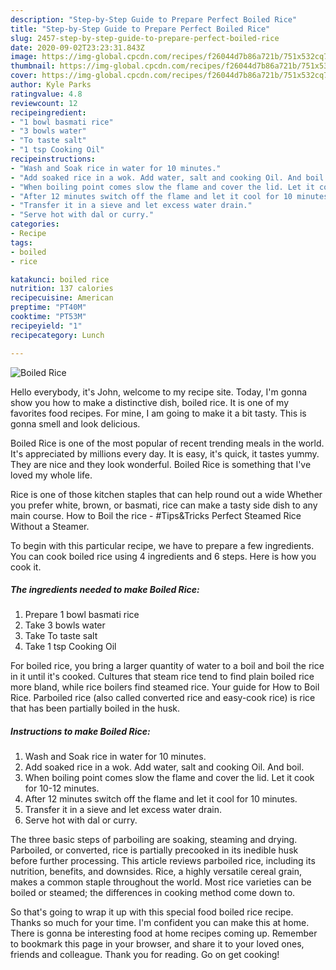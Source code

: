 ```yaml
---
description: "Step-by-Step Guide to Prepare Perfect Boiled Rice"
title: "Step-by-Step Guide to Prepare Perfect Boiled Rice"
slug: 2457-step-by-step-guide-to-prepare-perfect-boiled-rice
date: 2020-09-02T23:23:31.843Z
image: https://img-global.cpcdn.com/recipes/f26044d7b86a721b/751x532cq70/boiled-rice-recipe-main-photo.jpg
thumbnail: https://img-global.cpcdn.com/recipes/f26044d7b86a721b/751x532cq70/boiled-rice-recipe-main-photo.jpg
cover: https://img-global.cpcdn.com/recipes/f26044d7b86a721b/751x532cq70/boiled-rice-recipe-main-photo.jpg
author: Kyle Parks
ratingvalue: 4.8
reviewcount: 12
recipeingredient:
- "1 bowl basmati rice"
- "3 bowls water"
- "To taste salt"
- "1 tsp Cooking Oil"
recipeinstructions:
- "Wash and Soak rice in water for 10 minutes."
- "Add soaked rice in a wok. Add water, salt and cooking Oil. And boil."
- "When boiling point comes slow the flame and cover the lid. Let it cook for 10-12 minutes."
- "After 12 minutes switch off the flame and let it cool for 10 minutes."
- "Transfer it in a sieve and let excess water drain."
- "Serve hot with dal or curry."
categories:
- Recipe
tags:
- boiled
- rice

katakunci: boiled rice 
nutrition: 137 calories
recipecuisine: American
preptime: "PT40M"
cooktime: "PT53M"
recipeyield: "1"
recipecategory: Lunch

---
```



![Boiled Rice](https://img-global.cpcdn.com/recipes/f26044d7b86a721b/751x532cq70/boiled-rice-recipe-main-photo.jpg)

Hello everybody, it's John, welcome to my recipe site. Today, I'm gonna show you how to make a distinctive dish, boiled rice. It is one of my favorites food recipes. For mine, I am going to make it a bit tasty. This is gonna smell and look delicious.

Boiled Rice is one of the most popular of recent trending meals in the world. It's appreciated by millions every day. It is easy, it's quick, it tastes yummy. They are nice and they look wonderful. Boiled Rice is something that I've loved my whole life.

Rice is one of those kitchen staples that can help round out a wide Whether you prefer white, brown, or basmati, rice can make a tasty side dish to any main course. How to Boil the rice - #Tips&amp;Tricks Perfect Steamed Rice Without a Steamer.


To begin with this particular recipe, we have to prepare a few ingredients. You can cook boiled rice using 4 ingredients and 6 steps. Here is how you cook it.

<!--inarticleads1-->

##### The ingredients needed to make Boiled Rice:

1. Prepare 1 bowl basmati rice
1. Take 3 bowls water
1. Take To taste salt
1. Take 1 tsp Cooking Oil


For boiled rice, you bring a larger quantity of water to a boil and boil the rice in it until it&#39;s cooked. Cultures that steam rice tend to find plain boiled rice more bland, while rice boilers find steamed rice. Your guide for How to Boil Rice. Parboiled rice (also called converted rice and easy-cook rice) is rice that has been partially boiled in the husk. 

<!--inarticleads2-->

##### Instructions to make Boiled Rice:

1. Wash and Soak rice in water for 10 minutes.
1. Add soaked rice in a wok. Add water, salt and cooking Oil. And boil.
1. When boiling point comes slow the flame and cover the lid. Let it cook for 10-12 minutes.
1. After 12 minutes switch off the flame and let it cool for 10 minutes.
1. Transfer it in a sieve and let excess water drain.
1. Serve hot with dal or curry.


The three basic steps of parboiling are soaking, steaming and drying. Parboiled, or converted, rice is partially precooked in its inedible husk before further processing. This article reviews parboiled rice, including its nutrition, benefits, and downsides. Rice, a highly versatile cereal grain, makes a common staple throughout the world. Most rice varieties can be boiled or steamed; the differences in cooking method come down to. 

So that's going to wrap it up with this special food boiled rice recipe. Thanks so much for your time. I'm confident you can make this at home. There is gonna be interesting food at home recipes coming up. Remember to bookmark this page in your browser, and share it to your loved ones, friends and colleague. Thank you for reading. Go on get cooking!
